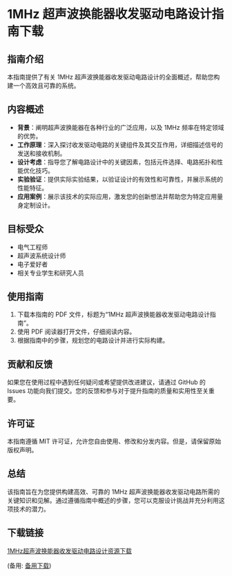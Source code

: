  # 1MHz 超声波换能器收发驱动电路设计指南下载

 ## 指南介绍

 本指南提供了有关 1MHz 超声波换能器收发驱动电路设计的全面概述，帮助您构建一个高效且可靠的系统。

 ## 内容概述

 - **背景**：阐明超声波换能器在各种行业的广泛应用，以及 1MHz 频率在特定领域的优势。
 - **工作原理**：深入探讨收发驱动电路的关键组件及其交互作用，详细描述信号的发送和接收机制。
 - **设计考虑**：指导您了解电路设计中的关键因素，包括元件选择、电路拓扑和性能优化技巧。
 - **实验验证**：提供实际实验结果，以验证设计的有效性和可靠性，并展示系统的性能特征。
 - **应用案例**：展示该技术的实际应用，激发您的创新想法并帮助您为特定应用量身定制设计。

 ## 目标受众

 - 电气工程师
 - 超声波系统设计师
 - 电子爱好者
 - 相关专业学生和研究人员

 ## 使用指南

 1. 下载本指南的 PDF 文件，标题为“1MHz 超声波换能器收发驱动电路设计指南”。
 2. 使用 PDF 阅读器打开文件，仔细阅读内容。
 3. 根据指南中的步骤，规划您的电路设计并进行实际构建。

 ## 贡献和反馈

 如果您在使用过程中遇到任何疑问或希望提供改进建议，请通过 GitHub 的 Issues 功能向我们提交。您的反馈和参与对于提升指南的质量和实用性至关重要。

 ## 许可证

 本指南遵循 MIT 许可证，允许您自由使用、修改和分发内容。但是，请保留原始版权声明。

 ## 总结

 该指南旨在为您提供构建高效、可靠的 1MHz 超声波换能器收发驱动电路所需的关键知识和见解。通过遵循指南中概述的步骤，您可以克服设计挑战并充分利用这项技术的潜力。

 ## 下载链接
 [1MHz超声波换能器收发驱动电路设计资源下载](https://pan.quark.cn/s/b40cc3b366e1) 

 (备用: [备用下载](https://pan.baidu.com/s/1OVlnHHbLLNazhZg_T1X8lg?pwd=1234))
